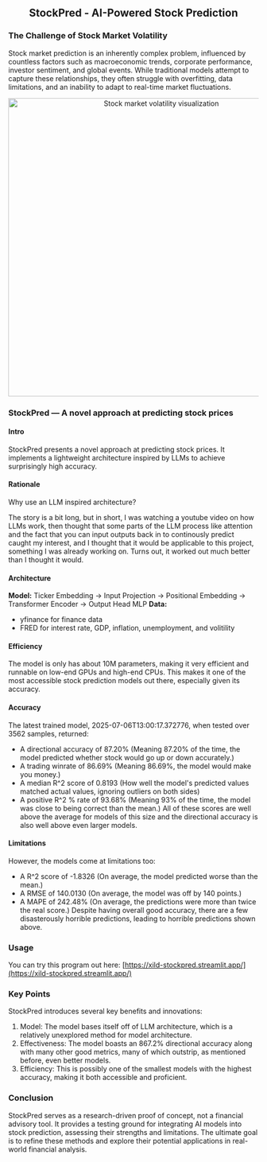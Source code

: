 <center>

## StockPred - AI-Powered Stock Prediction

</center>

### The Challenge of Stock Market Volatility

Stock market prediction is an inherently complex problem, influenced by countless factors such as macroeconomic trends, corporate performance, investor sentiment, and global events. While traditional models attempt to capture these relationships, they often struggle with overfitting, data limitations, and an inability to adapt to real-time market fluctuations.

<center> 

<img src="static/imgs/market_volatility.png" alt="Stock market volatility visualization" width="600"> 

</center>

### StockPred — A novel approach at predicting stock prices

#### Intro
StockPred presents a novel approach at predicting stock prices. It implements a lightweight architecture inspired by LLMs to achieve surprisingly high accuracy.

#### Rationale
Why use an LLM inspired architecture?

The story is a bit long, but in short, I was watching a youtube video on how LLMs work, then thought that some parts of the LLM process like attention and the fact that you can input outputs back in to continously predict caught my interest, and I thought that it would be applicable to this project, something I was already working on. Turns out, it worked out much better than I thought it would.
#### Architecture
**Model:**
Ticker Embedding -> Input Projection -> Positional Embedding -> Transformer Encoder -> Output Head MLP
**Data:**
- yfinance for finance data
- FRED for interest rate, GDP, inflation, unemployment, and volitility
#### Efficiency
The model is only has about 10M parameters, making it very efficient and runnable on low-end GPUs and high-end CPUs. This makes it one of the most accessible stock prediction models out there, especially given its accuracy.
#### Accuracy
The latest trained model, 2025-07-06T13:00:17.372776, when tested over 3562 samples, returned:
- A directional accuracy of 87.20% (Meaning 87.20% of the time, the model predicted whether stock would go up or down accurately.)
- A trading winrate of 86.69% (Meaning 86.69%, the model would make you money.)
- A median R^2 score of 0.8193 (How well the model's predicted values matched actual values, ignoring outliers on both sides)
- A positive R^2 % rate of 93.68% (Meaning 93% of the time, the model was close to being correct than the mean.)
All of these scores are well above the average for models of this size and the directional accuracy is also well above even larger models.
#### Limitations
However, the models come at limitations too:
- A R^2 score of -1.8326 (On average, the model predicted worse than the mean.)
- A RMSE of 140.0130 (On average, the model was off by 140 points.)
- A MAPE of 242.48% (On average, the predictions were more than twice the real score.)
Despite having overall good accuracy, there are a few disasterously horrible predictions, leading to horrible predictions shown above. 
### Usage
You can try this program out here: [https://xild-stockpred.streamlit.app/](https://xild-stockpred.streamlit.app/)

### Key Points
StockPred introduces several key benefits and innovations:

1. Model: The model bases itself off of LLM architecture, which is a relatively unexplored method for model architecture.
2. Effectiveness: The model boasts an 867.2% directional accuracy along with many other good metrics, many of which outstrip, as mentioned before, even better models.
3. Efficiency: This is possibly one of the smallest models with the highest accuracy, making it both accessible and proficient.

### Conclusion

StockPred serves as a research-driven proof of concept, not a financial advisory tool. It provides a testing ground for integrating AI models into stock prediction, assessing their strengths and limitations. The ultimate goal is to refine these methods and explore their potential applications in real-world financial analysis.
